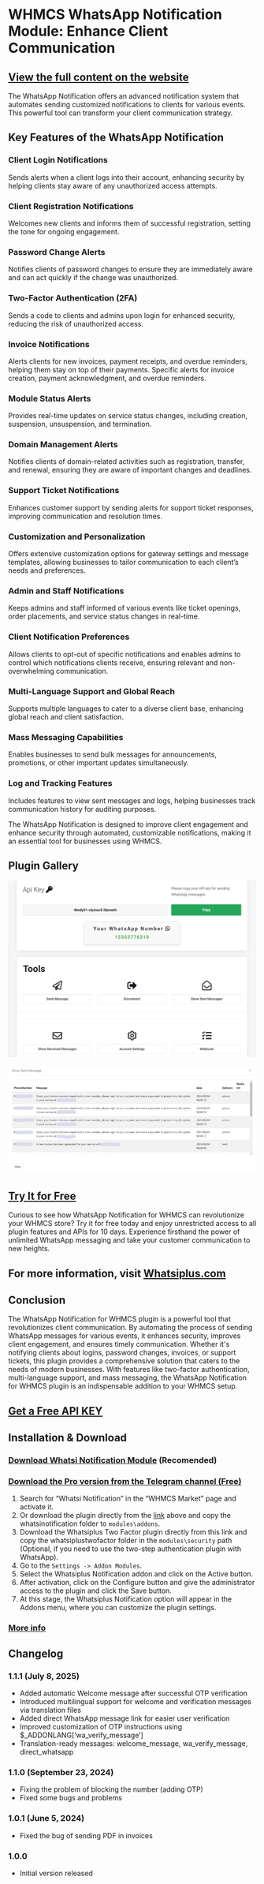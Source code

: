 # WHMCS WhatsApp Notification Module: Enhance Client Communication

## [View the full content on the website](https://whatsiplus.com/whatsapp-notification-for-whmcs-whatsiplus-module/)

The WhatsApp Notification offers an advanced notification system that automates sending customized notifications to clients for various events. This powerful tool can transform your client communication strategy.

## Key Features of the WhatsApp Notification

### Client Login Notifications
Sends alerts when a client logs into their account, enhancing security by helping clients stay aware of any unauthorized access attempts.

### Client Registration Notifications
Welcomes new clients and informs them of successful registration, setting the tone for ongoing engagement.

### Password Change Alerts
Notifies clients of password changes to ensure they are immediately aware and can act quickly if the change was unauthorized.

### Two-Factor Authentication (2FA)
Sends a code to clients and admins upon login for enhanced security, reducing the risk of unauthorized access.

### Invoice Notifications
Alerts clients for new invoices, payment receipts, and overdue reminders, helping them stay on top of their payments. Specific alerts for invoice creation, payment acknowledgment, and overdue reminders.

### Module Status Alerts
Provides real-time updates on service status changes, including creation, suspension, unsuspension, and termination.

### Domain Management Alerts
Notifies clients of domain-related activities such as registration, transfer, and renewal, ensuring they are aware of important changes and deadlines.

### Support Ticket Notifications
Enhances customer support by sending alerts for support ticket responses, improving communication and resolution times.

### Customization and Personalization
Offers extensive customization options for gateway settings and message templates, allowing businesses to tailor communication to each client’s needs and preferences.

### Admin and Staff Notifications
Keeps admins and staff informed of various events like ticket openings, order placements, and service status changes in real-time.

### Client Notification Preferences
Allows clients to opt-out of specific notifications and enables admins to control which notifications clients receive, ensuring relevant and non-overwhelming communication.

### Multi-Language Support and Global Reach
Supports multiple languages to cater to a diverse client base, enhancing global reach and client satisfaction.

### Mass Messaging Capabilities
Enables businesses to send bulk messages for announcements, promotions, or other important updates simultaneously.

### Log and Tracking Features
Includes features to view sent messages and logs, helping businesses track communication history for auditing purposes.

The WhatsApp Notification is designed to improve client engagement and enhance security through automated, customizable notifications, making it an essential tool for businesses using WHMCS.

## Plugin Gallery

![ScreenShot 1](https://github.com/whatsiplus/WhatsAppNotificationWHMCS/blob/main/screenshot1.png)

![ScreenShot 2](https://github.com/whatsiplus/WhatsAppNotificationWHMCS/blob/main/screenshot2.png)


## [Try It for Free](https://panel.whatsiplus.com)

Curious to see how WhatsApp Notification for WHMCS can revolutionize your WHMCS store? Try it for free today and enjoy unrestricted access to all plugin features and APIs for 10 days. Experience firsthand the power of unlimited WhatsApp messaging and take your customer communication to new heights.

## For more information, visit [Whatsiplus.com](https://whatsiplus.com)


## Conclusion

The WhatsApp Notification for WHMCS plugin is a powerful tool that revolutionizes client communication. By automating the process of sending WhatsApp messages for various events, it enhances security, improves client engagement, and ensures timely communication. Whether it's notifying clients about logins, password changes, invoices, or support tickets, this plugin provides a comprehensive solution that caters to the needs of modern businesses. With features like two-factor authentication, multi-language support, and mass messaging, the WhatsApp Notification for WHMCS plugin is an indispensable addition to your WHMCS setup.

## [Get a Free API KEY](https://panel.whatsiplus.com)

## Installation & Download

### [Download Whatsi Notification Module](https://whatsiplus.com/upload/whmcs/whmcs_whatsi.zip) (Recomended)

### [Download the Pro version from the Telegram channel (Free)](https://t.me/WhatsiPlus/19004)

1. Search for “Whatsi Notification” in the “WHMCS Market” page and activate it.
2. Or download the plugin directly from the [link](https://whatsiplus.com/upload/whmcs/whmcs_whatsi.zip) above and copy the whatsinotification folder to `modules\addons`.
3. Download the Whatsiplus Two Factor plugin directly from this link and copy the whatsiplustwofactor folder in the `modules\security` path (Optional, if you need to use the two-step authentication plugin with WhatsApp).
4. Go to the `Settings -> Addon Modules`.
5. Select the Whatsiplus Notification addon and click on the Active button.
6. After activation, click on the Configure button and give the administrator access to the plugin and click the Save button.
7. At this stage, the Whatsiplus Notification option will appear in the Addons menu, where you can customize the plugin settings.

### [More info]([https://t.me/WhatsiPlus/19004](https://whatsiplus.com/whatsapp-notification-for-whmcs-whatsiplus-module/))

## Changelog

### 1.1.1 (July 8, 2025)
- Added automatic Welcome message after successful OTP verification
- Introduced multilingual support for welcome and verification messages via translation files
- Added direct WhatsApp message link for easier user verification
- Improved customization of OTP instructions using $_ADDONLANG[‘wa_verify_message’]
- Translation-ready messages: welcome_message, wa_verify_message, direct_whatsapp

### 1.1.0 (September 23, 2024)
- Fixing the problem of blocking the number (adding OTP)
- Fixed some bugs and problems

### 1.0.1 (June 5, 2024)
- Fixed the bug of sending PDF in invoices

### 1.0.0
- Initial version released
